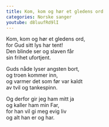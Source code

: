 ```yaml
---
title: Kom, kom og hør et gledens ord
categories: Norske sanger
youtube: d8luufRd9lI
---
```


Kom, kom og hør et gledens ord,  
for Gud sitt lys har tent!  
Den blinde ser og slaven får  
sin frihet ufortjent.

Guds nåde lyser angsten bort,  
og troen kommer inn,  
og varmer det som før var kaldt  
av tvil og tankespinn.

Og derfor gir jeg ham mitt ja  
og kaller ham min Far,  
for han vil gi meg evig liv  
og alt han er og har.
